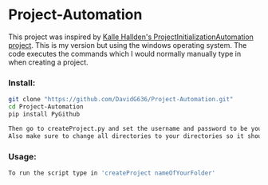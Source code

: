 # Project-Automation
This project was inspired by [Kalle Hallden's ProjectInitializationAutomation project](https://github.com/KalleHallden/ProjectInitializationAutomation). This is my version but using the windows operating system. The code executes the commands which I would normally manually type in when creating a project.

### Install: 
```bash
git clone "https://github.com/DavidG636/Project-Automation.git"
cd Project-Automation
pip install PyGithub

Then go to createProject.py and set the username and password to be your current username and password.
Also make sure to change all directories to your directories so it should be '/Users/<your username>/path/to/your/project'
```

### Usage:
```bash
To run the script type in 'createProject nameOfYourFolder'
```
